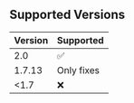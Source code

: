 ## Supported Versions

| Version    | Supported          |
| ---------- | ------------------ |
| 2.0        | :white_check_mark: |
| 1.7.13     | Only fixes         |
| <1.7       | :x:                |
